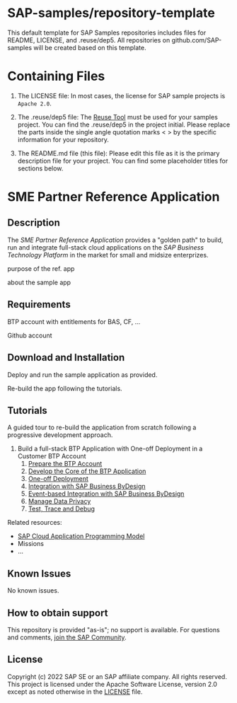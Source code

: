 # SAP-samples/repository-template
This default template for SAP Samples repositories includes files for README, LICENSE, and .reuse/dep5. All repositories on github.com/SAP-samples will be created based on this template.

# Containing Files

1. The LICENSE file:
In most cases, the license for SAP sample projects is `Apache 2.0`.

2. The .reuse/dep5 file: 
The [Reuse Tool](https://reuse.software/) must be used for your samples project. You can find the .reuse/dep5 in the project initial. Please replace the parts inside the single angle quotation marks < > by the specific information for your repository.

3. The README.md file (this file):
Please edit this file as it is the primary description file for your project. You can find some placeholder titles for sections below.

# SME Partner Reference Application

<!--- Register repository https://api.reuse.software/register, then add REUSE badge:
[![REUSE status](https://api.reuse.software/badge/github.com/SAP-samples/REPO-NAME)](https://api.reuse.software/info/github.com/SAP-samples/REPO-NAME)
-->

## Description

The *SME Partner Reference Application* provides a "golden path" to build, run and integrate full-stack cloud applications on the *SAP Business Technology Platform* in the market for small and midsize enterprizes.

purpose of the ref. app

about the sample app


## Requirements

BTP account with entitlements for BAS, CF, ...

Github account

## Download and Installation

Deploy and run the sample application as provided.

Re-build the app following the tutorials.

## Tutorials

A guided tour to re-build the application from scratch following a progressive development approach.

1. Build a full-stack BTP Application with One-off Deployment in a Customer BTP Account
    1. [Prepare the BTP Account](Tutorials/1-Prepare-BTP-Account.md) 
    2. [Develop the Core of the BTP Application](Tutorials/2-Develop-Core-Application.md)
    3. [One-off Deployment](Tutorials/3-One-Off-Deployment.md)
    4. [Integration with SAP Business ByDesign](Tutorials/4-ByD-Integration.md)
    5. [Event-based Integration with SAP Business ByDesign](Tutorials/5-ByD-Event-Integration.md)
    6. [Manage Data Privacy](Tutorials/6-Manage-Data-Privacy.md)
    7. [Test, Trace and Debug](Tutorials/7-Test-Trace-Debug.md)

Related resources:
- [SAP Cloud Application Programming Model](https://cap.cloud.sap/docs/)
- Missions
- ...

## Known Issues

No known issues.

## How to obtain support

This repository is provided "as-is"; no support is available. For questions and comments, [join the SAP Community](https://answers.sap.com/questions/ask.html).

## License

Copyright (c) 2022 SAP SE or an SAP affiliate company. All rights reserved. This project is licensed under the Apache Software License, version 2.0 except as noted otherwise in the [LICENSE](LICENSE) file.
